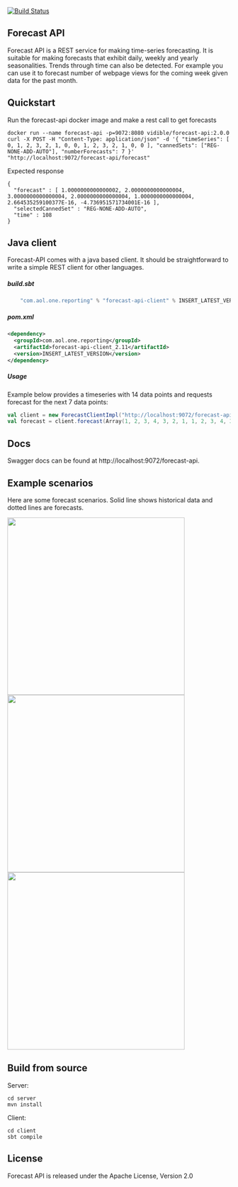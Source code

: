 [![Build Status](https://travis-ci.org/vidible/aol-on-forecast.svg?branch=master)](https://travis-ci.org/vidible/aol-on-forecast)

## Forecast API

Forecast API is a REST service for making time-series forecasting. 
It is suitable for making forecasts that exhibit daily, weekly and yearly
seasonalities. Trends through time can also be detected. For example you 
can use it to forecast number of webpage views for the coming week given 
data for the past month.

## Quickstart

Run the forecast-api docker image and make a rest call to get forecasts

    docker run --name forecast-api -p=9072:8080 vidible/forecast-api:2.0.0
    curl -X POST -H "Content-Type: application/json" -d '{ "timeSeries": [ 0, 1, 2, 3, 2, 1, 0, 0, 1, 2, 3, 2, 1, 0, 0 ], "cannedSets": ["REG-NONE-ADD-AUTO"], "numberForecasts": 7 }' "http://localhost:9072/forecast-api/forecast"

Expected response

    {
      "forecast" : [ 1.0000000000000002, 2.0000000000000004, 3.0000000000000004, 2.0000000000000004, 1.0000000000000004, 2.664535259100377E-16, -4.736951571734001E-16 ],
      "selectedCannedSet" : "REG-NONE-ADD-AUTO",
      "time" : 108
    }

## Java client

Forecast-API comes with a java based client. It should be straightforward
to write a simple REST client for other languages.
 
##### build.sbt

```scala
    "com.aol.one.reporting" % "forecast-api-client" % INSERT_LATEST_VERSION
```

##### pom.xml
```xml
<dependency>
  <groupId>com.aol.one.reporting</groupId>
  <artifactId>forecast-api-client_2.11</artifactId>
  <version>INSERT_LATEST_VERSION</version>
</dependency> 
```

##### Usage

Example below provides a timeseries with 14 data points and requests forecast for the next 7 data points:

```scala
val client = new ForecastClientImpl("http://localhost:9072/forecast-api/forecast")
val forecast = client.forecast(Array(1, 2, 3, 4, 3, 2, 1, 1, 2, 3, 4, 3, 2, 1), 7)
```

## Docs
Swagger docs can be found at http://localhost:9072/forecast-api. 

## Example scenarios

Here are some forecast scenarios. Solid line shows historical data and dotted lines are forecasts. 

<img src="https://raw.githubusercontent.com/vidible/aol-on-forecast/master/client/src/test/resources/forecast-client/daily-seasonal/plot-raw-and-actual.png" width="400">

<img src="https://raw.githubusercontent.com/vidible/aol-on-forecast/master/client/src/test/resources/forecast-client/daily-seasonal-with-trend/plot-raw-and-actual.png" width="400">

<img src="https://raw.githubusercontent.com/vidible/aol-on-forecast/master/client/src/test/resources/forecast-client/real-data-video-view-supply-with-trend/plot-raw-and-actual.png" width="400">

## Build from source

Server:

    cd server
    mvn install

Client:

    cd client
    sbt compile


## License
Forecast API is released under the Apache License, Version 2.0
